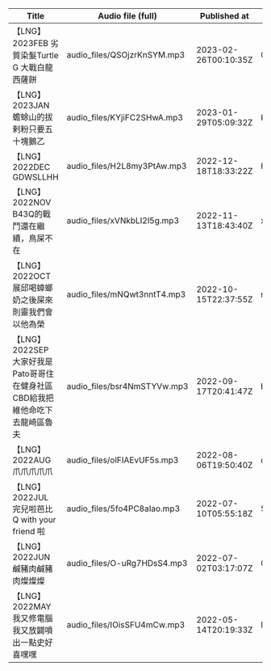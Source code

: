 | Title | Audio file (full) | Published at | ID | Source URL |
| ------ | ------ | --- | --- | ------ |
| 【LNG】2023FEB 劣質染髮Turtle G 大戰白龍西薩餅 | audio_files/QSOjzrKnSYM.mp3 | 2023-02-26T00:10:35Z | QSOjzrKnSYM | https://www.youtube.com/watch?v=QSOjzrKnSYM |
| 【LNG】2023JAN 蟾蜍山的拔剌粉只要五十塊鵝乙 | audio_files/KYjiFC2SHwA.mp3 | 2023-01-29T05:09:32Z | KYjiFC2SHwA | https://www.youtube.com/watch?v=KYjiFC2SHwA |
| 【LNG】2022DEC GDWSLLHH | audio_files/H2L8my3PtAw.mp3 | 2022-12-18T18:33:22Z | H2L8my3PtAw | https://www.youtube.com/watch?v=H2L8my3PtAw |
| 【LNG】2022NOV B43Q的戰鬥還在繼續，鳥屎不在 | audio_files/xVNkbLI2l5g.mp3 | 2022-11-13T18:43:40Z | xVNkbLI2l5g | https://www.youtube.com/watch?v=xVNkbLI2l5g |
| 【LNG】2022OCT 展邱喝蟑螂奶之後屎來則靈我們會以他為榮 | audio_files/mNQwt3nntT4.mp3 | 2022-10-15T22:37:55Z | mNQwt3nntT4 | https://www.youtube.com/watch?v=mNQwt3nntT4 |
| 【LNG】2022SEP 大家好我是Pato哥哥住在健身社區CBD給我把維他命吃下去龍崎區魯夫 | audio_files/bsr4NmSTYVw.mp3 | 2022-09-17T20:41:47Z | bsr4NmSTYVw | https://www.youtube.com/watch?v=bsr4NmSTYVw |
| 【LNG】2022AUG 爪爪爪爪爪 | audio_files/olFIAEvUF5s.mp3 | 2022-08-06T19:50:40Z | olFIAEvUF5s | https://www.youtube.com/watch?v=olFIAEvUF5s |
| 【LNG】2022JUL 完兒啦芭比Q with your friend 啦 | audio_files/5fo4PC8aIao.mp3 | 2022-07-10T05:55:18Z | 5fo4PC8aIao | https://www.youtube.com/watch?v=5fo4PC8aIao |
| 【LNG】2022JUN 鹹豬肉鹹豬肉燦燦燦 | audio_files/O-uRg7HDsS4.mp3 | 2022-07-02T03:17:07Z | O-uRg7HDsS4 | https://www.youtube.com/watch?v=O-uRg7HDsS4 |
| 【LNG】2022MAY 我又修電腦我又放闢噴出一點史好喜嘿嘿 | audio_files/IOisSFU4mCw.mp3 | 2022-05-14T20:19:33Z | IOisSFU4mCw | https://www.youtube.com/watch?v=IOisSFU4mCw |
